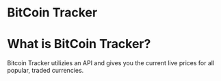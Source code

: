 # BitCoin Tracker


# What is BitCoin Tracker?

Bitcoin Tracker utilizies an API and gives you the current live prices for all popular, traded currencies.
